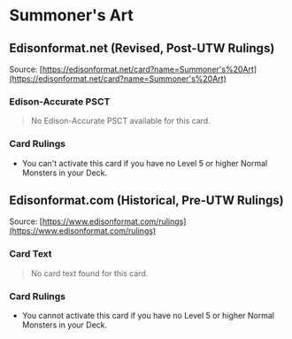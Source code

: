 # Summoner's Art

## Edisonformat.net (Revised, Post-UTW Rulings)

Source: [https://edisonformat.net/card?name=Summoner's%20Art](https://edisonformat.net/card?name=Summoner's%20Art)

### Edison-Accurate PSCT

> No Edison-Accurate PSCT available for this card.

### Card Rulings

*   You can't activate this card if you have no Level 5 or higher Normal Monsters in your Deck.


## Edisonformat.com (Historical, Pre-UTW Rulings)

Source: [https://www.edisonformat.com/rulings](https://www.edisonformat.com/rulings)

### Card Text

> No card text found for this card.

### Card Rulings

*   You cannot activate this card if you have no Level 5 or higher Normal Monsters in your Deck.


